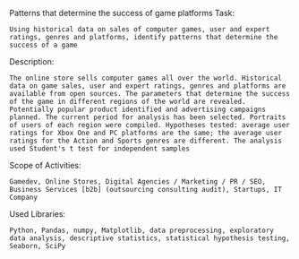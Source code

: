 Patterns that determine the success of game platforms
Task:

    Using historical data on sales of computer games, user and expert ratings, genres and platforms, identify patterns that determine the success of a game

Description:

    The online store sells computer games all over the world. Historical data on game sales, user and expert ratings, genres and platforms are available from open sources. The parameters that determine the success of the game in different regions of the world are revealed. Potentially popular product identified and advertising campaigns planned. The current period for analysis has been selected. Portraits of users of each region were compiled. Hypotheses tested: average user ratings for Xbox One and PC platforms are the same; the average user ratings for the Action and Sports genres are different. The analysis used Student's t test for independent samples

Scope of Activities:

    Gamedev, Online Stores, Digital Agencies / Marketing / PR / SEO, Business Services [b2b] (outsourcing consulting audit), Startups, IT Company

Used Libraries:

    Python, Pandas, numpy, Matplotlib, data preprocessing, exploratory data analysis, descriptive statistics, statistical hypothesis testing, Seaborn, SciPy
